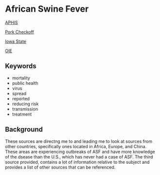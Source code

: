 # African Swine Fever

[APHIS](http://www.aphis.usda.gov/aphis/ourfocus/animalhealth/animal-disease-information/swine-disease-information/african-swine-fever/!ut/p/z1/vZNRb5swFIV_Sx_6aNkYAs4jSVFIlqRS2jTBL5aDTfBGTAqErv31M7ysUgNkmja_IJtz5XvO_Qwp3EOqea2OvFK55pnZR9Rla2s6Q8SxlrPgwUJ-OJ5_Cz0XkbkFd61g-ehMrckTMt9ggvxg462CYI6RZUP6Z_UvoWvqn7fPa2JN5mN8Wz3qWD66rb5D8Ljw-urRDMMXSCGNdXWuUhjxc6pKFue6krpimToUvHi_RyVn-aVgSR5fynbHtTrxjKWSZ1X6-USoUvJSMqWTvDi1QzC_35SW94gnhYq5Bu0WJLKWRXP3OVYCRja2E497DsBknABHuC4YjxIJ3FhYEic2suSA18bM32TVCGj_KBZ9FzRZG9pwsZqujsYWr1LQxAD3ccXqsmYHHv84FvlFC2bAwqYb2tvw2u4XtIZbQRe9myGBZX8RfOV3KJXIpOp1NkkQ3NVKvsGtbojI4NPvoSMipIeRAFJ4BDg2R4BIPgJCjgRO-FhiEcNwIPcmBpO7-v76Sn2DcgPvzwru_yHL_ZaJj7st38T5Ygjk65xde2D_OZnrr_x82pp1Iva7AvTgboJN-DFZg9kORIv6Yyl3_t3dL8UmawM!/)

[Pork Checkoff](https://www.pork.org/food-safety/african-swine-fever-need-know/)

[Iowa State](http://www.cfsph.iastate.edu/Factsheets/pdfs/african_swine_fever.pdf)

[OIE](http://www.oie.int/en/animal-health-in-the-world/information-on-aquatic-and-terrestrial-animal-diseases/african-swine-fever/reports-on-asf/)


## Keywords

- mortality
- public health
- virus
- spread 
- reported 
- reducing risk 
- transmission 
- treatment 

## Background 

These sources are directng me to and leading me to look at sources from other countries, specifically ones located in Africa, Europe, and China. These areas are experiencing outbreaks of ASF and have more knowledge of the dsease than the U.S., which has never had a case of ASF. The third source provided, contains a lot of information relative to the subject and provides a list of other sources that can be referenced.   
